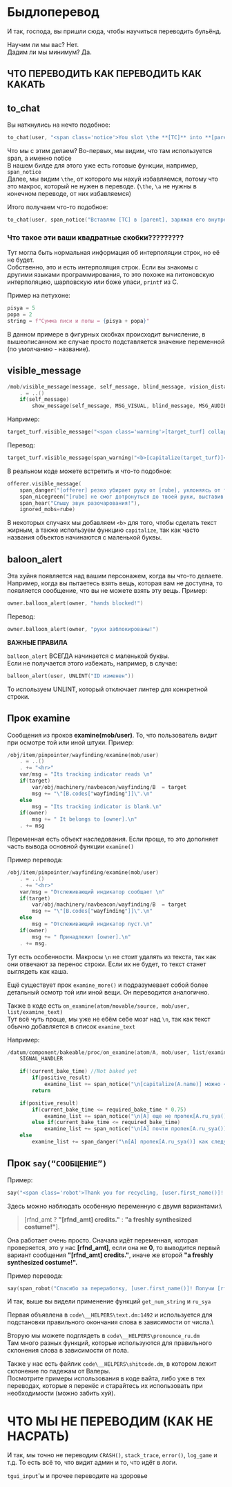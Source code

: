 # Быдлоперевод

И так, господа, вы пришли сюда, чтобы научиться переводить бульёнд.

Научим ли мы вас? Нет.\
Дадим ли мы минимум? Да.

## ЧТО ПЕРЕВОДИТЬ КАК ПЕРЕВОДИТЬ КАК КАКАТЬ

## to_chat

Вы наткнулись на нечто подобное:
```cpp
to_chat(user, "<span class='notice'>You slot \the **[TC]** into **[parent]** and charge its internal uplink.</span>")
```
Что мы с этим делаем? Во-первых, мы видим, что там используется span, а именно notice\
В нашем билде для этого уже есть готовые функции, например, `span_notice`\
Далее, мы видим `\the`, от которого мы нахуй избавляемся, потому что это макрос, который не нужен в переводе. (`\the`, `\a` не нужны в конечном переводе, от них избавляемся)

Итого получаем что-то подобное:
```cpp
to_chat(user, span_notice("Вставляю [TC] в [parent], заряжая его внутренний передатчик."))
```

### Что такое эти ваши квадратные скобки?????????

Тут могла быть нормальная информация об интерполяции строк, но её не будет.\
Собственно, это и есть интерполяция строк. Если вы знакомы с другими языками программирования, то это похоже на питоновскую интерполяцию, шарповскую или боже упаси, `printf` из C.

Пример на петухоне:

```py
pisya = 5
popa = 2
string = f"Сумма писи и попы = {pisya + popa}"
```

В данном примере в фигурных скобках происходит вычисление, в вышеописанном же случае просто подставляется значение переменной (по умолчанию - название).

## visible_message

```cpp
/mob/visible_message(message, self_message, blind_message, vision_distance = DEFAULT_MESSAGE_RANGE, list/ignored_mobs, visible_message_flags = NONE)
	. = ..()
	if(self_message)
		show_message(self_message, MSG_VISUAL, blind_message, MSG_AUDIBLE)
```
Например:
```cpp
target_turf.visible_message("<span class='warning'>[target_turf] collapses under its own weight into a puddle of goop and undigested debris!</span>")
```
Перевод:
```cpp
target_turf.visible_message(span_warning("<b>[capitalize(target_turf)]</b> рушится под собственным весом в лужу из слизи и рыхлого мусора!"))
```
В реальном коде можете встретить и что-то подобное:
```cpp
offerer.visible_message(
	span_danger("[offerer] резко убирает руку от [rube], уклоняясь от того, чтобы дать пять!"), 
	span_nicegreen("[rube] не смог дотронуться до твоей руки, выставив себя полным идиотом!"), 
	span_hear("Слышу звук разочарования!"), 
	ignored_mobs=rube)
```

В некоторых случаях мы добавляем `<b>` для того, чтобы сделать текст жирным, а также используем функцию `capitalize`, так как часто названия объектов начинаются с маленькой буквы.

## baloon_alert
Эта хуйня появляется над вашим персонажем, когда вы что-то делаете. Например, когда вы пытаетесь взять вещь, которая вам не доступна, то появляется сообщение, что вы не можете взять эту вещь. Пример:

```cpp
owner.balloon_alert(owner, "hands blocked!")
```

Перевод:

```cpp
owner.balloon_alert(owner, "руки заблокированы!")
```

**ВАЖНЫЕ ПРАВИЛА**

`balloon_alert` ВСЕГДА начинается с маленькой буквы.\
Если не получается этого избежать, например, в случае:

```cpp
balloon_alert(user, UNLINT("ID изменен"))
```

То используем UNLINT, который отключает линтер для конкретной строки.

## Прок examine

Сообщения из проков **examine(mob/user)**.
То, что пользователь видит при осмотре той или иной штуки. Пример:
```cpp
/obj/item/pinpointer/wayfinding/examine(mob/user)
	. = ..()
	. += "<hr>"
	var/msg = "Its tracking indicator reads \n"
	if(target)
		var/obj/machinery/navbeacon/wayfinding/B  = target
		msg += "\"[B.codes["wayfinding"]]\".\n"
	else
		msg = "Its tracking indicator is blank.\n"
	if(owner)
		msg += " It belongs to [owner].\n"
	. += msg
```
Переменная есть объект наследования. Если проще, то это дополняет часть вывода основной функции `examine()`

Пример перевода:
```cpp
/obj/item/pinpointer/wayfinding/examine(mob/user)
	. = ..()
	. += "<hr>"
	var/msg = "Отслеживающий индикатор сообщает \n"
	if(target)
		var/obj/machinery/navbeacon/wayfinding/B  = target
		msg += "\"[B.codes["wayfinding"]]\".\n"
	else
		msg = "Отслеживающий индикатор пуст.\n"
	if(owner)
		msg += " Принадлежит [owner].\n"
	. += msg.
```

Тут есть особенности.
Макросы `\n` не стоит удалять из текста, так как они отвечают за перенос строки. Если их не будет, то текст станет выглядеть как каша.

Ещё существует прок `examine_more()` и подразумевает собой более детальный осмотр той или иной вещи. Он переводится аналогично.

Также в коде есть `on_examine(atom/movable/source, mob/user, list/examine_text)`\
Тут всё чуть проще, мы уже не ебём себе мозг над `\n`, так как текст обычно добавляется в список `examine_text`

Например:
```cpp
/datum/component/bakeable/proc/on_examine(atom/A, mob/user, list/examine_list)
	SIGNAL_HANDLER

	if(!current_bake_time) //Not baked yet
		if(positive_result)
			examine_list += span_notice("\n[capitalize(A.name)] можно <b>испечь</b>.")
		return

	if(positive_result)
		if(current_bake_time <= required_bake_time * 0.75)
			examine_list += span_notice("\n[A] еще не пропек[A.ru_sya()]!")
		else if(current_bake_time <= required_bake_time)
			examine_list += span_notice("\n[A] почти пропек[A.ru_sya()]!")
	else
		examine_list += span_danger("\n[A] пропек[A.ru_sya()] как следует!")

```

## Прок `say(“СООБЩЕНИЕ”)` 

Пример:

```cpp
say("<span class='robot'>Thank you for recycling, [user.first_name()]! Here is [rfnd_amt ? "[rfnd_amt] credits." : "a freshly synthesized costume!"]</span>")
```


Здесь можно наблюдать особенную переменную с двумя вариантами:\
> [rfnd_amt ? **"[rfnd_amt] credits."** : **"a freshly synthesized costume!"**].

Она работает очень просто. Сначала идёт переменная, которая проверяется, это у нас **[rfnd_amt]**, если она не **0**, то выводится первый вариант сообщения **"[rfnd_amt] credits."**, иначе же второй **"a freshly synthesized costume!".**

Пример перевода:

```cpp
say(span_robot("Спасибо за переработку, [user.first_name()]! Получи [rfnd_amt ? "[rfnd_amt] кредит[get_num_string(rfnd_amt)]." : "свежий синтезированный костюмчик!"]"))
```

И так, выше вы видели применение функций `get_num_string` и `ru_sya`

Первая объявлена в `code\__HELPERS\text.dm:1492` и используется для подстановки правильного окончания слова в зависимости от числа.\

Вторую мы можете подглядеть в `code\__HELPERS\pronounce_ru.dm`\
Там много разных функций, которые используются для правильного склонения слова в зависимости от пола.

Также у нас есть файлик `code\__HELPERS\shitcode.dm`, в котором лежит склонение по падежам от Валеры.\
Посмотрите примеры использования в коде вайта, либо уже в тех переводах, которые я перенёс и старайтесь их использовать при необходимости (можно забить хуй).

# ЧТО МЫ НЕ ПЕРЕВОДИМ (КАК НЕ НАСРАТЬ)

И так, мы точно не переводим `CRASH()`, `stack_trace`, `error()`, `log_game` и т.д.
То есть всё то, что видит админ и то, что идёт в логи.

`tgui_input`'ы и прочее переводите на здоровье 

